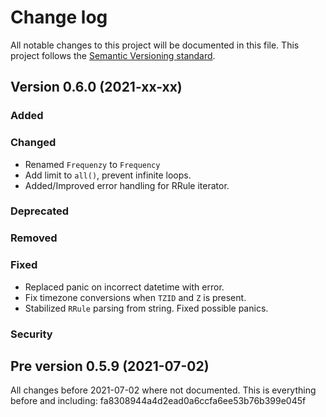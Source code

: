 # Change log
All notable changes to this project will be documented in this file.
This project follows the [Semantic Versioning standard](https://semver.org/).

## Version 0.6.0 (2021-xx-xx)

### Added

### Changed
- Renamed `Frequenzy` to `Frequency`
- Add limit to `all()`, prevent infinite loops.
- Added/Improved error handling for RRule iterator.

### Deprecated

### Removed

### Fixed
- Replaced panic on incorrect datetime with error.
- Fix timezone conversions when `TZID` and `Z` is present.
- Stabilized `RRule` parsing from string. Fixed possible panics.

### Security

## Pre version 0.5.9 (2021-07-02)
All changes before 2021-07-02 where not documented.
This is everything before and including: fa8308944a4d2ead0a6ccfa6ee53b76b399e045f
